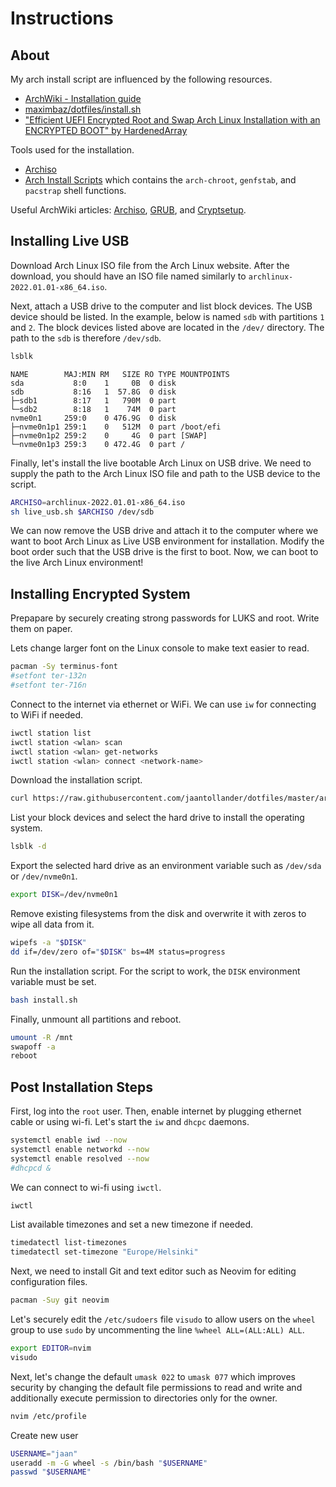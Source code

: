 # Instructions
## About
My arch install script are influenced by the following resources.

- [ArchWiki - Installation guide](https://wiki.archlinux.org/title/installation_guide)
- [maximbaz/dotfiles/install.sh](https://github.com/maximbaz/dotfiles/blob/master/install.sh)
- ["Efficient UEFI Encrypted Root and Swap Arch Linux Installation with an ENCRYPTED BOOT" by HardenedArray](https://gist.github.com/HardenedArray/ee3041c04165926fca02deca675effe1)

Tools used for the installation.

- [Archiso](https://gitlab.archlinux.org/archlinux/archiso)
- [Arch Install Scripts](https://github.com/archlinux/arch-install-scripts) which contains the `arch-chroot`, `genfstab`, and `pacstrap` shell functions.

Useful ArchWiki articles: [Archiso](https://wiki.archlinux.org/title/Archiso), [GRUB](https://wiki.archlinux.org/title/GRUB), and [Cryptsetup](https://wiki.archlinux.org/title/Dm-crypt/Device_encryption#Cryptsetup_usage).


## Installing Live USB
Download Arch Linux ISO file from the Arch Linux website. After the download, you should have an ISO file named similarly to `archlinux-2022.01.01-x86_64.iso`.

Next, attach a USB drive to the computer and list block devices. The USB device should be listed. In the example, below is named `sdb` with partitions `1` and `2`. The block devices listed above are located in the `/dev/` directory. The path to the `sdb` is therefore `/dev/sdb`.

```bash
lsblk
```

```
NAME        MAJ:MIN RM   SIZE RO TYPE MOUNTPOINTS
sda           8:0    1     0B  0 disk
sdb           8:16   1  57.8G  0 disk
├─sdb1        8:17   1   790M  0 part
└─sdb2        8:18   1    74M  0 part
nvme0n1     259:0    0 476.9G  0 disk
├─nvme0n1p1 259:1    0   512M  0 part /boot/efi
├─nvme0n1p2 259:2    0     4G  0 part [SWAP]
└─nvme0n1p3 259:3    0 472.4G  0 part /
```

Finally, let's install the live bootable Arch Linux on USB drive. We need to supply the path to the Arch Linux ISO file and path to the USB device to the script.

```bash
ARCHISO=archlinux-2022.01.01-x86_64.iso
sh live_usb.sh $ARCHISO /dev/sdb
```

We can now remove the USB drive and attach it to the computer where we want to boot Arch Linux as Live USB environment for installation. Modify the boot order such that the USB drive is the first to boot. Now, we can boot to the live Arch Linux environment!


## Installing Encrypted System
Prepapare by securely creating strong passwords for LUKS and root. Write them on paper.

Lets change larger font on the Linux console to make text easier to read.

```bash
pacman -Sy terminus-font
#setfont ter-132n
#setfont ter-716n
```

Connect to the internet via ethernet or WiFi. We can use `iw` for connecting to WiFi if needed.

```bash
iwctl station list
iwctl station <wlan> scan
iwctl station <wlan> get-networks
iwctl station <wlan> connect <network-name>
```

Download the installation script.

```bash
curl https://raw.githubusercontent.com/jaantollander/dotfiles/master/arch/encrypted/install.sh > install.sh
```

List your block devices and select the hard drive to install the operating system.

```bash
lsblk -d
```

Export the selected hard drive as an environment variable such as `/dev/sda` or `/dev/nvme0n1`.

```bash
export DISK=/dev/nvme0n1
```

Remove existing filesystems from the disk and overwrite it with zeros to wipe all data from it.

```bash
wipefs -a "$DISK"
dd if=/dev/zero of="$DISK" bs=4M status=progress
```

Run the installation script. For the script to work, the `DISK` environment variable must be set.

```bash
bash install.sh
```

Finally, unmount all partitions and reboot.

```bash
umount -R /mnt
swapoff -a
reboot
```


## Post Installation Steps
First, log into the `root` user. Then, enable internet by plugging ethernet cable or using wi-fi. Let's start the `iw` and `dhcpc` daemons.

```bash
systemctl enable iwd --now
systemctl enable networkd --now
systemctl enable resolved --now
#dhcpcd &
```

We can connect to wi-fi using `iwctl`.

```bash
iwctl
```

List available timezones and set a new timezone if needed.

```bash
timedatectl list-timezones
timedatectl set-timezone "Europe/Helsinki"
```

Next, we need to install Git and text editor such as Neovim for editing configuration files.

```bash
pacman -Suy git neovim
```

Let's securely edit the `/etc/sudoers` file `visudo` to allow users on the `wheel` group to use `sudo` by uncommenting the line `%wheel ALL=(ALL:ALL) ALL`.

```bash
export EDITOR=nvim
visudo
```

Next, let's change the default `umask 022` to `umask 077` which improves security by changing the default file permissions to read and write and additionally execute permission to directories only for the owner. 

```bash
nvim /etc/profile
```

Create new user

```bash
USERNAME="jaan"
useradd -m -G wheel -s /bin/bash "$USERNAME"
passwd "$USERNAME"
```
